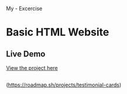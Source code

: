 My - Excercise

# Basic HTML Website

## Live Demo

[View the project here](https://github.com/indraSetiawn/testimonials/)

##

(https://roadmap.sh/projects/testimonial-cards)
